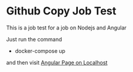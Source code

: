 # Github Copy Job Test
This is a job test for a job on Nodejs and Angular

Just run the command 
- docker-compose up

and then visit [Angular Page on Localhost](https://pages.github.com/)

